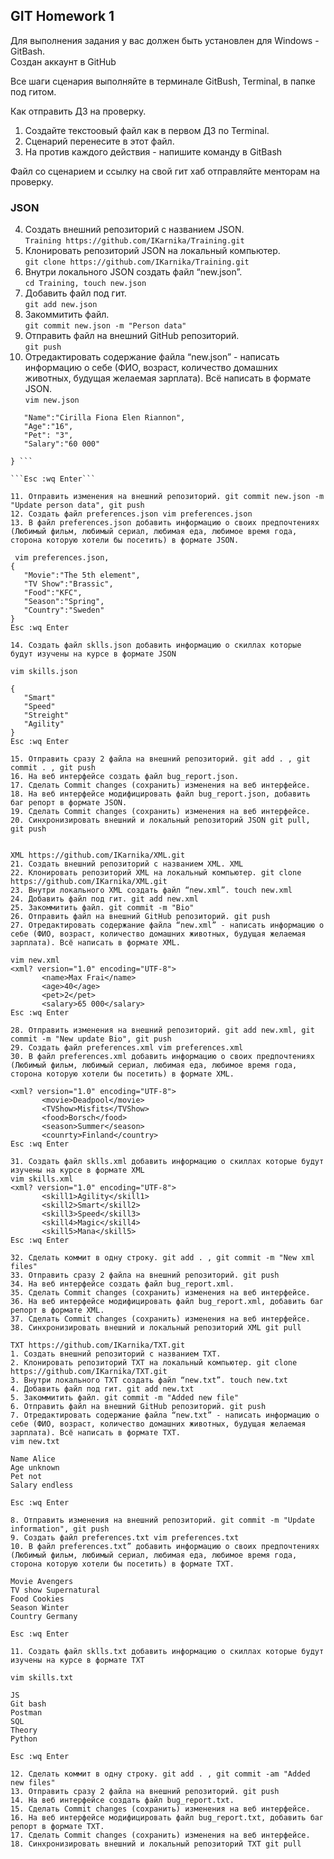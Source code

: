 ## GIT Homework 1  

Для выполнения задания у вас должен быть установлен для Windows - GitBash.  
Создан аккаунт в GitHub  

Все шаги сценария выполняйте в терминале GitBush, Terminal, в папке под гитом.  

Как отправить ДЗ на проверку.  
 1. Создайте текстоовый файл как в первом ДЗ по Terminal.  
 2. Сценарий перенесите в этот файл.  
 3. На против каждого действия - напишите команду в GitBash  

Файл со сценарием и ссылку на свой гит хаб отправляйте менторам на проверку.  

### JSON  
 4. Создать внешний репозиторий c названием JSON.  
 ```Training https://github.com/IKarnika/Training.git```  
 5. Клонировать репозиторий JSON на локальный компьютер.  
 ```git clone https://github.com/IKarnika/Training.git```  
 6. Внутри локального JSON создать файл “new.json”.  
 ```cd Training, touch new.json```  
 7. Добавить файл под гит.  
 ```git add new.json```  
 8. Закоммитить файл.  
 ```git commit new.json -m "Person data"```  
 9. Отправить файл на внешний GitHub репозиторий.  
 ```git push```  
 10. Отредактировать содержание файла “new.json” - написать информацию о себе (ФИО, возраст, количество домашних животных, будущая желаемая зарплата). Всё написать в формате JSON.  
 ```vim new.json```  
 
 ``` {
	"Name":"Cirilla Fiona Elen Riannon",
	"Age":"16",
	"Pet": "3",
	"Salary":"60 000"

} ```  

```Esc :wq Enter```  
  
 11. Отправить изменения на внешний репозиторий. git commit new.json -m "Update person data", git push
 12. Создать файл preferences.json vim preferences.json
 13. В файл preferences.json добавить информацию о своих предпочтениях (Любимый фильм, любимый сериал, любимая еда, любимое время года, сторона которую хотели бы посетить) в формате JSON.
 
  vim preferences.json,
 {
	"Movie":"The 5th element",
	"TV Show":"Brassic",
	"Food":"KFC",
	"Season":"Spring",
	"Country":"Sweden"
 }
 Esc :wq Enter
 
 14. Создать файл sklls.json добавить информацию о скиллах которые будут изучены на курсе в формате JSON 
 
 vim skills.json
 
 {
	"Smart"
	"Speed"
	"Streight"
	"Agility"
}
Esc :wq Enter

 15. Отправить сразу 2 файла на внешний репозиторий. git add . , git commit . , git push 
 16. На веб интерфейсе создать файл bug_report.json. 
 17. Сделать Commit changes (сохранить) изменения на веб интерфейсе.
 18. На веб интерфейсе модифицировать файл bug_report.json, добавить баг репорт в формате JSON.
 19. Сделать Commit changes (сохранить) изменения на веб интерфейсе.
 20. Синхронизировать внешний и локальный репозиторий JSON git pull, git push


XML https://github.com/IKarnika/XML.git
 21. Создать внешний репозиторий c названием XML. XML
 22. Клонировать репозиторий XML на локальный компьютер. git clone https://github.com/IKarnika/XML.git
 23. Внутри локального XML создать файл “new.xml”. touch new.xml
 24. Добавить файл под гит. git add new.xml
 25. Закоммитить файл. git commit -m "Bio"
 26. Отправить файл на внешний GitHub репозиторий. git push
 27. Отредактировать содержание файла “new.xml” - написать информацию о себе (ФИО, возраст, количество домашних животных, будущая желаемая зарплата). Всё написать в формате XML.
 
 vim new.xml
 <xml? version="1.0" encoding="UTF-8">
        <name>Max Frai</name>
        <age>40</age>
        <pet>2</pet>
        <salary>65 000</salary>
Esc :wq Enter
 
 28. Отправить изменения на внешний репозиторий. git add new.xml, git commit -m "New update Bio", git push
 29. Создать файл preferences.xml vim preferences.xml
 30. В файл preferences.xml добавить информацию о своих предпочтениях (Любимый фильм, любимый сериал, любимая еда, любимое время года, сторона которую хотели бы посетить) в формате XML.
 
 <xml? version="1.0" encoding="UTF-8">
		<movie>Deadpool</movie>
		<TVShow>Misfits</TVShow>
		<food>Borsch</food>
		<season>Summer</season>
		<counrty>Finland</country>
Esc :wq Enter
	
 31. Создать файл sklls.xml добавить информацию о скиллах которые будут изучены на курсе в формате XML
 vim skills.xml
 <xml? version="1.0" encoding="UTF-8">
		<skill1>Agility</skill1>
		<skill2>Smart</skill2>
		<skill3>Speed</skill3>
		<skill4>Magic</skill4>
		<skill5>Mana</skill5>
Esc :wq Enter

 32. Сделать коммит в одну строку. git add . , git commit -m "New xml files"
 33. Отправить сразу 2 файла на внешний репозиторий. git push
 34. На веб интерфейсе создать файл bug_report.xml.
 35. Сделать Commit changes (сохранить) изменения на веб интерфейсе.
 36. На веб интерфейсе модифицировать файл bug_report.xml, добавить баг репорт в формате XML.
 37. Сделать Commit changes (сохранить) изменения на веб интерфейсе.
 38. Синхронизировать внешний и локальный репозиторий XML git pull
 
 TXT https://github.com/IKarnika/TXT.git
 1. Создать внешний репозиторий c названием TXT.
 2. Клонировать репозиторий TXT на локальный компьютер. git clone https://github.com/IKarnika/TXT.git
 3. Внутри локального TXT создать файл “new.txt”. touch new.txt
 4. Добавить файл под гит. git add new.txt
 5. Закоммитить файл. git commit -m "Added new file"
 6. Отправить файл на внешний GitHub репозиторий. git push
 7. Отредактировать содержание файла “new.txt” - написать информацию о себе (ФИО, возраст, количество домашних животных, будущая желаемая зарплата). Всё написать в формате TXT.
 vim new.txt
 
 Name Alice
 Age unknown
 Pet not
 Salary endless

Esc :wq Enter
 
 8. Отправить изменения на внешний репозиторий. git commit -m "Update information", git push
 9. Создать файл preferences.txt vim preferences.txt
 10. В файл preferences.txt” добавить информацию о своих предпочтениях (Любимый фильм, любимый сериал, любимая еда, любимое время года, сторона которую хотели бы посетить) в формате TXT.
 
 Movie Avengers
TV show Supernatural
Food Cookies
Season Winter
Country Germany

Esc :wq Enter

 11. Создать файл sklls.txt добавить информацию о скиллах которые будут изучены на курсе в формате TXT
 
 vim skills.txt
 
 JS
 Git bash
 Postman
 SQL
 Theory
 Python
 
Esc :wq Enter
 
 12. Сделать коммит в одну строку. git add . , git commit -am "Added new files"
 13. Отправить сразу 2 файла на внешний репозиторий. git push
 14. На веб интерфейсе создать файл bug_report.txt.
 15. Сделать Commit changes (сохранить) изменения на веб интерфейсе.
 16. На веб интерфейсе модифицировать файл bug_report.txt, добавить баг репорт в формате TXT.
 17. Сделать Commit changes (сохранить) изменения на веб интерфейсе.
 18. Синхронизировать внешний и локальный репозиторий TXT git pull
